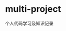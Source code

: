 <!--
 * @Author: TerryMin
 * @Date: 2024-06-09 10:36:36
 * @LastEditors: TerryMin
 * @LastEditTime: 2024-06-09 10:42:58
 * @Description: file not
-->
# multi-project
个人代码学习及知识记录
